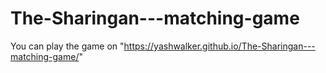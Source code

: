 # The-Sharingan---matching-game


You can play the game on "https://yashwalker.github.io/The-Sharingan---matching-game/"
